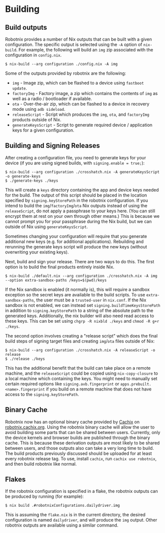 <!--
SPDX-FileCopyrightText: 2021 Daniel Fullmer and robotnix contributors
SPDX-License-Identifier: MIT
-->

# Building

## Build outputs

Robotnix provides a number of Nix outputs that can be built with a given configuration.
The specific output is selected using the `-A` option of `nix-build`.
For example, the following will build an `img` zip associated with the configuration in `config.nix`.
```shell
$ nix-build --arg configuration ./config.nix -A img
```

Some of the outputs provided by robotnix are the following:
- `img` - Image zip, which can be flashed to a device using `fastboot update`.
- `factoryImg` - Factory image, a zip which contains the contents of `img` as well as a radio / bootloader if available.
- `ota` - Over-the-air zip, which can be flashed to a device in recovery mode using `adb sideload`.
- `releaseScript` - Script which produces the `img`, `ota`, and `factoryImg` products outside of Nix.
- `generateKeysScript` - Script to generate required device / application keys for a given configuration.

## Building and Signing Releases
After creating a configuration file, you need to generate keys for your device (if you are using signed builds, with `signing.enable = true;`):
```console
$ nix-build --arg configuration ./crosshatch.nix -A generateKeysScript -o generate-keys
$ ./generate-keys ./keys
```
This will create a `keys` directory containing the app and device keys needed for the build.
The output of this script should be placed in the location specified by `signing.keyStorePath` in the robotnix configuration.
If you intend to build the `img`/`factoryImg`/`ota` Nix outputs instead of using the `releaseScript`, do not apply a passphrase to your keys here.
(You can still encrypt them at rest on your own through other means.)
This is because we cannot prompt you for your passphrase during the Nix build, but we can outside of Nix using `generateKeysScript`.

Sometimes changing your configuration will require that you generate additional new keys (e.g. for additional applications).
Rebuilding and rerunning the generate keys script will produce the new keys (without overwriting your existing keys).

Next, build and sign your release.
There are two ways to do this.
The first option is to build the final products entirely inside Nix.
```console
$ nix-build ./default.nix --arg configuration ./crosshatch.nix -A img --option extra-sandbox-paths /keys=$(pwd)/keys
```
If the Nix sandbox is enabled (it normally is), this will require a sandbox exception so the secret keys are available to the build scripts.
To use `extra-sandbox-paths`, the user must be a `trusted-user` in `nix.conf`.
If the Nix sandbox is not enabled, we can instead set `signing.buildTimeKeysStorePath` in addition to `signing.keyStorePath` to a string of the absolute path to the generated keys.
Additionally, the nix builder will also need read access to these keys.
This can be set using `chgrp -R nixbld ./keys` and `chmod -R g+r ./keys`.

The second option involves creating a "release script" which does the final build steps of signing target files and creating `img`/`ota` files outside of Nix:
```console
$ nix-build --arg configuration ./crosshatch.nix -A releaseScript -o release
$ ./release ./keys
```
This has the additional benefit that the build can take place on a remote machine, and the `releaseScript` could be copied using `nix-copy-closure` to a local machine which containing the keys.
You might need to manually set certain required options like `signing.avb.fingerprint` or `apps.prebuilt.<name>.fingerprint` if you build on a remote machine that does not have access to the `signing.keyStorePath`.

## Binary Cache
Robotnix now has an optional binary cache provided by [Cachix](https://cachix.org/) on [robotnix.cachix.org](https://robotnix.cachix.org/).
Using the robotnix binary cache will allow the user to avoid building some parts that can be shared between users.
Currently, only the device kernels and browser builds are published through the binary cache.
This is because these derivation outputs are most likely to be shared between users, and those outputs also can take a very long time to build.
The build products previously discussed should be uploaded for at least every robotnix release tag.
To use, install `cachix`, run `cachix use robotnix`, and then build robotnix like normal.

## Flakes
If the robotnix configuration is specified in a flake, the robotnix outputs can be produced by running (for example):
```shell
$ nix build .#robotnixConfigurations.dailydriver.img
```
This is assuming the `flake.nix` is in the current directory, the desired configuration is named `dailydriver`, and will produce the `img` output.
Other robotnix outputs are available using a similar command.
